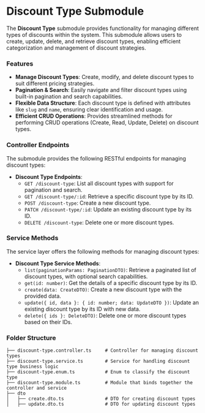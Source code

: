 # Discount Type Submodule

The **Discount Type** submodule provides functionality for managing different types of discounts within the system. This submodule allows users to create, update, delete, and retrieve discount types, enabling efficient categorization and management of discount strategies.

### Features

- **Manage Discount Types**: Create, modify, and delete discount types to suit different pricing strategies.
- **Pagination & Search**: Easily navigate and filter discount types using built-in pagination and search capabilities.
- **Flexible Data Structure**: Each discount type is defined with attributes like `slug` and `name`, ensuring clear identification and usage.
- **Efficient CRUD Operations**: Provides streamlined methods for performing CRUD operations (Create, Read, Update, Delete) on discount types.

### Controller Endpoints

The submodule provides the following RESTful endpoints for managing discount types:

- **Discount Type Endpoints**:
  - `GET /discount-type`: List all discount types with support for pagination and search.
  - `GET /discount-type/:id`: Retrieve a specific discount type by its ID.
  - `POST /discount-type`: Create a new discount type.
  - `PATCH /discount-type/:id`: Update an existing discount type by its ID.
  - `DELETE /discount-type`: Delete one or more discount types.

### Service Methods

The service layer offers the following methods for managing discount types:

- **Discount Type Service Methods**:
  - `list(paginationParams: PaginationDTO)`: Retrieve a paginated list of discount types, with optional search capabilities.
  - `get(id: number)`: Get the details of a specific discount type by its ID.
  - `create(data: CreateDTO)`: Create a new discount type with the provided data.
  - `update({ id, data }: { id: number; data: UpdateDTO })`: Update an existing discount type by its ID with new data.
  - `delete({ ids }: DeleteDTO)`: Delete one or more discount types based on their IDs.

### Folder Structure

```plaintext
├── discount-type.controller.ts     # Controller for managing discount types
├── discount-type.service.ts        # Service for handling discount type business logic
├── discount-type.enum.ts           # Enum to classify the discount type
├── discount-type.module.ts         # Module that binds together the controller and service
├── dto
│   ├── create.dto.ts               # DTO for creating discount types
│   ├── update.dto.ts               # DTO for updating discount types
```
